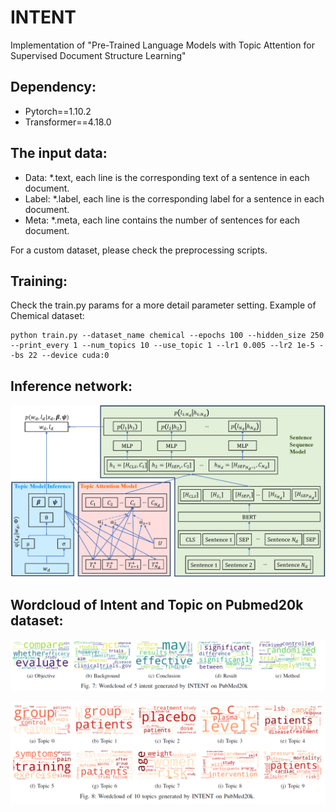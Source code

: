 # INTENT
Implementation of "Pre-Trained Language Models with Topic Attention for Supervised Document Structure Learning"
## Dependency:
* Pytorch==1.10.2
* Transformer==4.18.0


## The input data: 
+ Data: *.text, each line is the corresponding text of a sentence in each document.
+ Label: *.label, each line is the corresponding label for a sentence in each document.
+ Meta: *.meta, each line contains the number of sentences for each document.

For a custom dataset, please check the preprocessing scripts.

## Training:
Check the train.py params for a more detail parameter setting. Example of Chemical dataset:
```
python train.py --dataset_name chemical --epochs 100 --hidden_size 250 --print_every 1 --num_topics 10 --use_topic 1 --lr1 0.005 --lr2 1e-5 --bs 22 --device cuda:0
```

## Inference network:
![Inference network](images/architecture.png)

## Wordcloud of Intent and Topic on Pubmed20k dataset:

![Intent words](images/intent_words.png)

![Topic words](images/topic_words.png)

